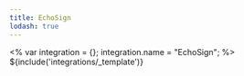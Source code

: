 ```yaml
---
title: EchoSign
lodash: true
---
```

<% var integration = {};
integration.name = "EchoSign"; %>
${include('integrations/_template')}
